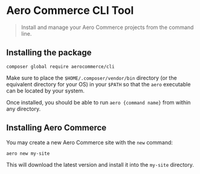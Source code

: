 # Aero Commerce CLI Tool

> Install and manage your Aero Commerce projects from the command line.

## Installing the package

```
composer global require aerocommerce/cli
```

Make sure to place the `$HOME/.composer/vendor/bin` directory (or the equivalent directory for your OS) in your `$PATH` so that the `aero` executable can be located by your system.

Once installed, you should be able to run `aero {command name}` from within any directory.


## Installing Aero Commerce

You may create a new Aero Commerce site with the `new` command:

```
aero new my-site
```

This will download the latest version and install it into the `my-site` directory.
